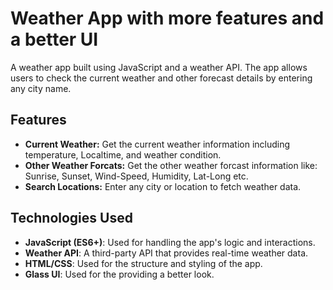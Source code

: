 #  Weather App with more features and a better UI

A  weather app built using JavaScript and a weather API. The app allows users to check the current weather and other forecast details by entering any city name.

## Features

- **Current Weather:** Get the current weather information including temperature, Localtime, and weather condition.
-  **Other Weather Forcats:** Get the other weather forcast information like: Sunrise, Sunset, Wind-Speed, Humidity, Lat-Long etc.
- **Search Locations:** Enter any city or location to fetch weather data.

## Technologies Used

- **JavaScript (ES6+)**: Used for handling the app's logic and interactions.
- **Weather API**: A third-party API that provides real-time weather data.
- **HTML/CSS**: Used for the structure and styling of the app.
- **Glass UI**: Used for the providing a better look.
